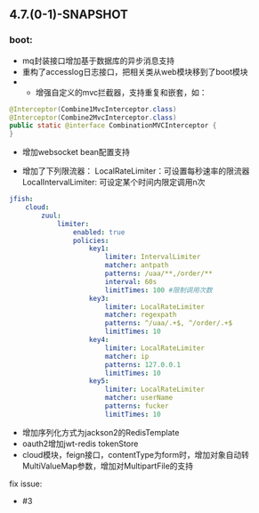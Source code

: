 


## 4.7.(0-1)-SNAPSHOT
### boot:
- mq封装接口增加基于数据库的异步消息支持
- 重构了accesslog日志接口，把相关类从web模块移到了boot模块
- * 增强自定义的mvc拦截器，支持重复和嵌套，如：
```Java
@Interceptor(Combine1MvcInterceptor.class)
@Interceptor(Combine2MvcInterceptor.class)
public static @interface CombinationMVCInterceptor {
}
```
- 增加websocket bean配置支持


- 增加了下列限流器：
	LocalRateLimiter：可设置每秒速率的限流器
	LocalIntervalLimiter: 可设定某个时间内限定调用n次
```yaml
jfish: 
	cloud: 
		zuul: 
			limiter: 
				enabled: true
				policies: 
					key1:
						limiter: IntervalLimiter
						matcher: antpath
						patterns: /uaa/**,/order/**
						interval: 60s
						limitTimes: 100 #限制调用次数
					key3: 
						limiter: LocalRateLimiter
						matcher: regexpath
						patterns: ^/uaa/.+$, ^/order/.+$
						limitTimes: 10
					key4: 
						limiter: LocalRateLimiter
						matcher: ip
						patterns: 127.0.0.1
						limitTimes: 10
					key5: 
						limiter: LocalRateLimiter
						matcher: userName
						patterns: fucker
						limitTimes: 10
```
- 增加序列化方式为jackson2的RedisTemplate
- oauth2增加jwt-redis tokenStore
- cloud模块，feign接口，contentType为form时，增加对象自动转MultiValueMap参数，增加对MultipartFile的支持

fix issue:
- #3
